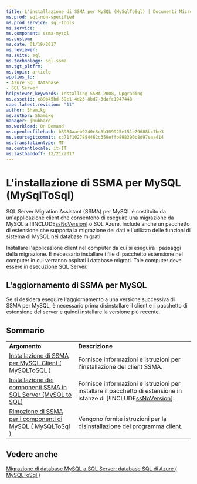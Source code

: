 ```yaml
---
title: L'installazione di SSMA per MySQL (MySqlToSql) | Documenti Microsoft
ms.prod: sql-non-specified
ms.prod_service: sql-tools
ms.service: 
ms.component: ssma-mysql
ms.custom: 
ms.date: 01/19/2017
ms.reviewer: 
ms.suite: sql
ms.technology: sql-ssma
ms.tgt_pltfrm: 
ms.topic: article
applies_to:
- Azure SQL Database
- SQL Server
helpviewer_keywords: Installing SSMA 2008, Upgrading
ms.assetid: e89b45bd-59c1-4d23-8bd7-3dafc1947448
caps.latest.revision: "11"
author: Shamikg
ms.author: Shamikg
manager: jhubbard
ms.workload: On Demand
ms.openlocfilehash: b8984aaeb9240c8c3b309925e151e79688bc7be3
ms.sourcegitcommit: cc71f1027884462c359effb898390c8d97eaa414
ms.translationtype: MT
ms.contentlocale: it-IT
ms.lasthandoff: 12/21/2017
---
```

# <a name="installing-ssma-for-mysql-mysqltosql"></a>L'installazione di SSMA per MySQL (MySqlToSql)
SQL Server Migration Assistant (SSMA) per MySQL è costituito da un'applicazione client che consentono di eseguire una migrazione da MySQL a [!INCLUDE[ssNoVersion](../../includes/ssnoversion_md.md)] o SQL Azure. Include anche un pacchetto di estensione che supporta la migrazione dei dati e l'utilizzo delle funzioni di sistema di MySQL nei database migrati.  
  
Installare l'applicazione client nel computer da cui si eseguirà i passaggi della migrazione. È necessario installare i file di pacchetto estensione nel computer in cui verranno ospitati i database migrati.  Tale computer deve essere in esecuzione SQL Server.  
  
## <a name="upgrading-ssma-for-mysql"></a>L'aggiornamento di SSMA per MySQL  
Se si desidera eseguire l'aggiornamento a una versione successiva di SSMA per MySQL, è necessario prima disinstallare il client e il pacchetto di estensione del server e quindi installare la versione più recente.  
  
## <a name="contents"></a>Sommario  
  
|||  
|-|-|  
|**Argomento**|**Descrizione**|  
|[Installazione di SSMA per MySQL Client &#40; MySQLToSQL &#41;](../../ssma/mysql/installing-ssma-for-mysql-client-mysqltosql.md)|Fornisce informazioni e istruzioni per l'installazione del client SSMA.|  
|[Installazione dei componenti SSMA in SQL Server (MySQL to SQL)](http://msdn.microsoft.com/en-us/6772d0c5-258f-4d7b-afb0-b5f810e71af1)|Fornisce informazioni e istruzioni per installare il pacchetto di estensione in istanze di [!INCLUDE[ssNoVersion](../../includes/ssnoversion_md.md)].|  
|[Rimozione di SSMA per i componenti di MySQL &#40; MySQLToSql &#41;](../../ssma/mysql/removing-the-ssma-for-mysql-components-mysqltosql.md)|Vengono fornite istruzioni per la disinstallazione del programma client.|  
  
## <a name="see-also"></a>Vedere anche  
[Migrazione di database MySQL a SQL Server: database SQL di Azure &#40; MySQLToSql &#41;](../../ssma/mysql/migrating-mysql-databases-to-sql-server-azure-sql-db-mysqltosql.md)  
  
